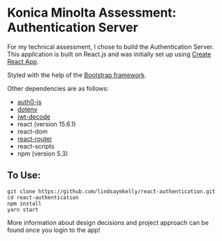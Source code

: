 # Konica Minolta Assessment: Authentication Server

For my technical assessment, I chose to build the Authentication Server.  This application is built on React.js and was initially set up using [Create React App](https://github.com/facebookincubator/create-react-app).

Styled with the help of the [Bootstrap framework](http://getbootstrap.com/).

Other dependencies are as follows:

* [auth0-js](https://auth0.com/docs/quickstart/spa/react)
* [dotenv](https://github.com/motdotla/dotenv)
* [jwt-decode](https://github.com/auth0/jwt-decode)
* react (version 15.6.1)
* react-dom
* [react-router](https://github.com/ReactTraining/react-router)
* react-scripts
* npm (version 5.3)

## To Use:

    git clone https://github.com/lindsaymkelly/react-authentication.git
    cd react-authentication
    npm install
    yarn start

More information about design decisions and project approach can be found once you login to the app!

